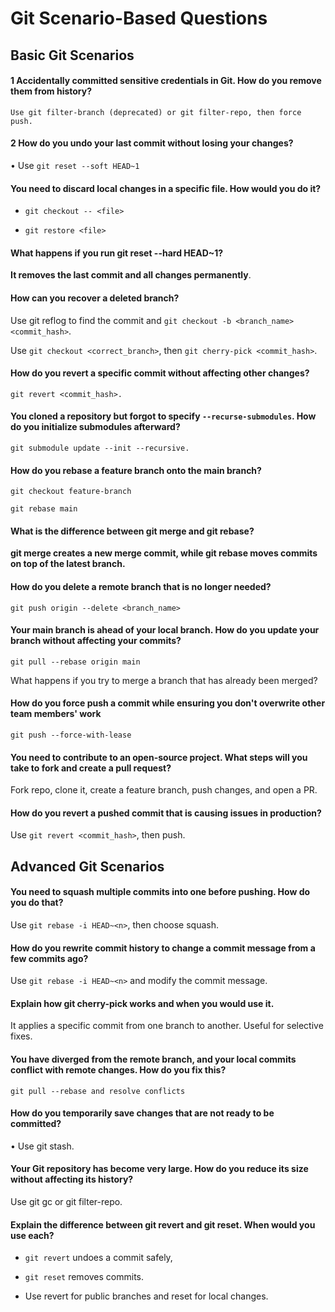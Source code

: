 # Git Scenario-Based Questions 

## Basic Git Scenarios

#### **1 Accidentally committed sensitive credentials in Git. How do you remove them from history?**

```
Use git filter-branch (deprecated) or git filter-repo, then force push.
```

#### **2 How do you undo your last commit without losing your changes?**

• Use `git reset --soft HEAD~1`


#### You need to discard local changes in a specific file. How would you do it?

- `git checkout -- <file>`

- `git restore <file>`

#### What happens if you run git reset --hard HEAD~1?


**It removes the last commit and all changes permanently**.

#### How can you recover a deleted branch?

Use git reflog to find the commit and `git checkout -b <branch_name> <commit_hash>`.

Use `git checkout <correct_branch>`, then `git cherry-pick <commit_hash>`.


#### How do you revert a specific commit without affecting other changes?

```
git revert <commit_hash>.
```

#### You cloned a repository but forgot to specify `--recurse-submodules`. How do you initialize submodules afterward?

```
git submodule update --init --recursive.
```

#### How do you rebase a feature branch onto the main branch?

```
git checkout feature-branch 

git rebase main
```

#### What is the difference between git merge and git rebase?


**git merge creates a new merge commit, while git rebase moves commits on top of the latest branch.**

#### How do you delete a remote branch that is no longer needed?

```
git push origin --delete <branch_name>
```

#### Your main branch is ahead of your local branch. How do you update your branch without affecting your commits?

`git pull --rebase origin main`

What happens if you try to merge a branch that has already been merged?


#### How do you force push a commit while ensuring you don't overwrite other team members' work

`git push --force-with-lease`

#### You need to contribute to an open-source project. What steps will you take to fork and create a pull request?

Fork repo, clone it, create a feature branch, push changes, and open a PR.

#### How do you revert a pushed commit that is causing issues in production?

Use `git revert <commit_hash>`, then push.


## Advanced Git Scenarios

#### You need to squash multiple commits into one before pushing. How do you do that?

Use `git rebase -i HEAD~<n>`, then choose squash.

#### How do you rewrite commit history to change a commit message from a few commits ago?

Use `git rebase -i HEAD~<n>` and modify the commit message.

#### Explain how git cherry-pick works and when you would use it.

It applies a specific commit from one branch to another. Useful for selective fixes.


#### You have diverged from the remote branch, and your local commits conflict with remote changes. How do you fix this?

```
git pull --rebase and resolve conflicts
```

#### How do you temporarily save changes that are not ready to be committed?

• Use git stash.


#### Your Git repository has become very large. How do you reduce its size without affecting its history?

Use git gc or git filter-repo.

#### Explain the difference between git revert and git reset. When would you use each?

- `git revert` undoes a commit safely, 

- `git reset` removes commits. 

- Use revert for public branches and reset for local changes.
